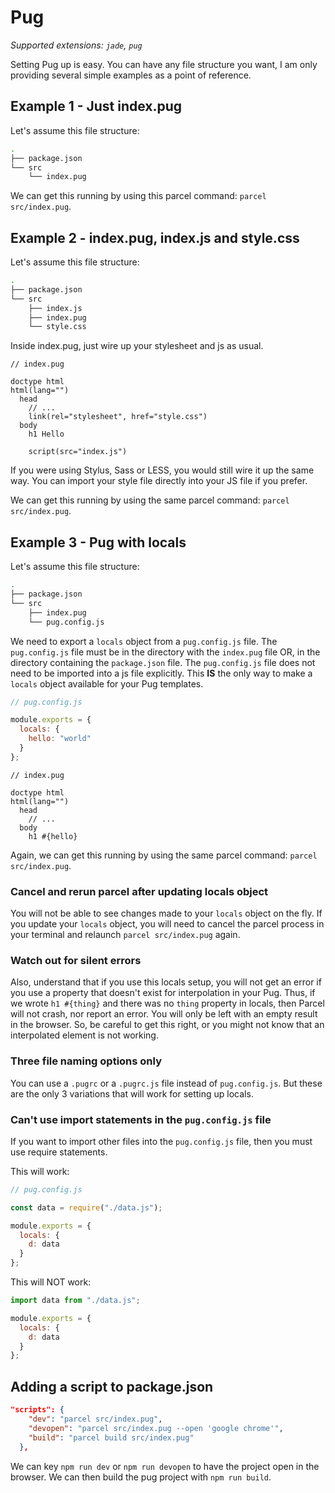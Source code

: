 # Pug

_Supported extensions: `jade`, `pug`_

Setting Pug up is easy. You can have any file structure you want, I am only providing several simple examples as a point of reference.

## Example 1 - Just index.pug

Let's assume this file structure:

```bash
.
├── package.json
└── src
    └── index.pug
```

We can get this running by using this parcel command: `parcel src/index.pug`.

## Example 2 - index.pug, index.js and style.css

Let's assume this file structure:

```bash
.
├── package.json
└── src
    ├── index.js
    ├── index.pug
    └── style.css
```

Inside index.pug, just wire up your stylesheet and js as usual.

```pug
// index.pug

doctype html
html(lang="")
  head
    // ...
    link(rel="stylesheet", href="style.css")
  body
    h1 Hello

    script(src="index.js")
```

If you were using Stylus, Sass or LESS, you would still wire it up the same way. You can import your style file directly into your JS file if you prefer.

We can get this running by using the same parcel command: `parcel src/index.pug`.

## Example 3 - Pug with locals

Let's assume this file structure:

```bash
.
├── package.json
└── src
    ├── index.pug
    └── pug.config.js
```

We need to export a `locals` object from a `pug.config.js` file. The `pug.config.js` file must be in the directory with the `index.pug` file OR, in the directory containing the `package.json` file. The `pug.config.js` file does not need to be imported into a js file explicitly. This **IS** the only way to make a `locals` object available for your Pug templates.

```js
// pug.config.js

module.exports = {
  locals: {
    hello: "world"
  }
};
```

```pug
// index.pug

doctype html
html(lang="")
  head
    // ...
  body
    h1 #{hello}
```

Again, we can get this running by using the same parcel command: `parcel src/index.pug`.

### Cancel and rerun parcel after updating locals object

You will not be able to see changes made to your `locals` object on the fly.  If you update your `locals` object, you will need to cancel the parcel process in your terminal and relaunch `parcel src/index.pug` again.

### Watch out for silent errors

Also, understand that if you use this locals setup, you will not get an error if you use a property that doesn't exist for interpolation in your Pug. Thus, if we wrote `h1 #{thing}` and there was no `thing` property in locals, then Parcel will not crash, nor report an error. You will only be left with an empty result in the browser. So, be careful to get this right, or you might not know that an interpolated element is not working.

### Three file naming options only

You can use a `.pugrc` or a `.pugrc.js` file instead of `pug.config.js`. But these are the only 3 variations that will work for setting up locals.

### Can't use import statements in the `pug.config.js` file

If you want to import other files into the `pug.config.js` file, then you must use require statements.

This will work:

```js
// pug.config.js

const data = require("./data.js");

module.exports = {
  locals: {
    d: data
  }
};

```

This will NOT work:

```js
import data from "./data.js";

module.exports = {
  locals: {
    d: data
  }
};
```

## Adding a script to package.json

```json
"scripts": {
    "dev": "parcel src/index.pug",
    "devopen": "parcel src/index.pug --open 'google chrome'",
    "build": "parcel build src/index.pug"
  },
```

We can key `npm run dev` or `npm run devopen` to have the project open in the browser. We can then build the pug project with `npm run build`.
